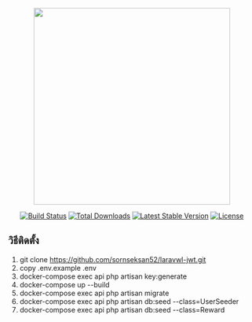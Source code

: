 <p align="center"><img src="https://res.cloudinary.com/dtfbvvkyp/image/upload/v1566331377/laravel-logolockup-cmyk-red.svg" width="400"></p>

<p align="center">
<a href="https://travis-ci.org/laravel/framework"><img src="https://travis-ci.org/laravel/framework.svg" alt="Build Status"></a>
<a href="https://packagist.org/packages/laravel/framework"><img src="https://poser.pugx.org/laravel/framework/d/total.svg" alt="Total Downloads"></a>
<a href="https://packagist.org/packages/laravel/framework"><img src="https://poser.pugx.org/laravel/framework/v/stable.svg" alt="Latest Stable Version"></a>
<a href="https://packagist.org/packages/laravel/framework"><img src="https://poser.pugx.org/laravel/framework/license.svg" alt="License"></a>
</p>

## วิธีติดตั้ง

1. git clone https://github.com/sornseksan52/laravwl-jwt.git
2. copy .env.example .env
3. docker-compose exec api php artisan key:generate
4. docker-compose up --build
5. docker-compose exec api php artisan migrate
6. docker-compose exec api php artisan db:seed --class=UserSeeder
7. docker-compose exec api php artisan db:seed --class=Reward

